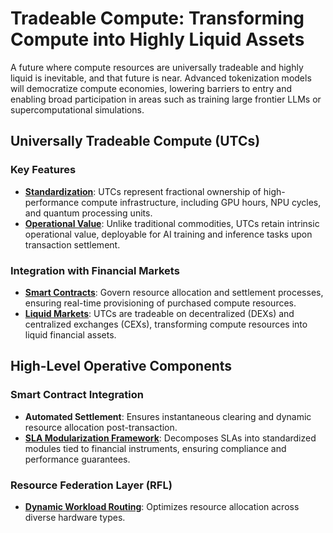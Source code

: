 # Tradeable Compute: Transforming Compute into Highly Liquid Assets

A future where compute resources are universally tradeable and highly liquid is inevitable, and that future is near. Advanced tokenization models will democratize compute economies, lowering barriers to entry and enabling broad participation in areas such as training large frontier LLMs or supercomputational simulations.

## Universally Tradeable Compute (UTCs)

### Key Features

- **[Standardization](/literary_products/encyclopedia/STANDARDIZATION.md)**: UTCs represent fractional ownership of high-performance compute infrastructure, including GPU hours, NPU cycles, and quantum processing units.
- **[Operational Value](/literary_products/encyclopedia/OPERATIONAL_VALUE.md)**: Unlike traditional commodities, UTCs retain intrinsic operational value, deployable for AI training and inference tasks upon transaction settlement.

### Integration with Financial Markets

- **[Smart Contracts](/literary_products/encyclopedia/SMART_CONTRACTS.md)**: Govern resource allocation and settlement processes, ensuring real-time provisioning of purchased compute resources.
- **[Liquid Markets](/literary_products/encyclopedia/LIQUID_MARKETS.md)**: UTCs are tradeable on decentralized (DEXs) and centralized exchanges (CEXs), transforming compute resources into liquid financial assets.

## High-Level Operative Components

### Smart Contract Integration

- **Automated Settlement**: Ensures instantaneous clearing and dynamic resource allocation post-transaction.
- **[SLA Modularization Framework](/literary_products/encyclopedia/SLA_MODULARIZATION.md)**: Decomposes SLAs into standardized modules tied to financial instruments, ensuring compliance and performance guarantees.

### Resource Federation Layer (RFL)

- **[Dynamic Workload Routing](/literary_products/encyclopedia/DYNAMIC_WORKLOAD_ROUTING.md)**: Optimizes resource allocation across diverse hardware types.
